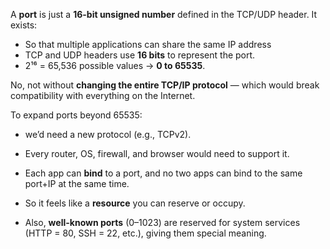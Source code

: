 A **port** is just a **16-bit unsigned number** defined in the TCP/UDP header. It exists:
- So that multiple applications can share the same IP address
- TCP and UDP headers use **16 bits** to represent the port.
- 2¹⁶ = 65,536 possible values → **0 to 65535**.

No, not without **changing the entire TCP/IP protocol** — which would break compatibility with everything on the Internet.

To expand ports beyond 65535:
- we’d need a new protocol (e.g., TCPv2).
- Every router, OS, firewall, and browser would need to support it.

- Each app can **bind** to a port, and no two apps can bind to the same port+IP at the same time.
- So it feels like a **resource** you can reserve or occupy.
- Also, **well-known ports** (0–1023) are reserved for system services (HTTP = 80, SSH = 22, etc.), giving them special meaning.